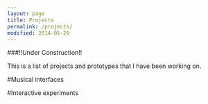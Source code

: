 ```yaml
---
layout: page
title: Projects
permalink: /projects/
modified: 2014-05-29
---
```


###!!Under Construction!!

This is a list of projects and prototypes that I have been working on.

#Musical interfaces



#Interactive experiments

